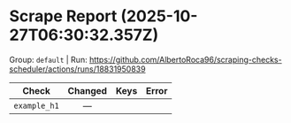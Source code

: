 # Scrape Report (2025-10-27T06:30:32.357Z)

Group: `default`  |  Run: https://github.com/AlbertoRoca96/scraping-checks-scheduler/actions/runs/18831950839

| Check | Changed | Keys | Error |
|---|:---:|:--|:--|
| `example_h1` | — |  |  |
